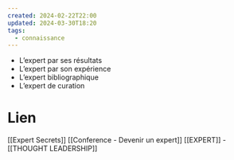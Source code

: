 ```yaml
---
created: 2024-02-22T22:00
updated: 2024-03-30T18:20
tags:
  - connaissance
---
```

- L’expert par ses résultats
- L’expert par son expérience
- L’expert bibliographique
- L’expert de curation

# Lien

[[Expert Secrets]]
[[Conference - Devenir un expert]]
[[EXPERT]] - [[THOUGHT LEADERSHIP]]